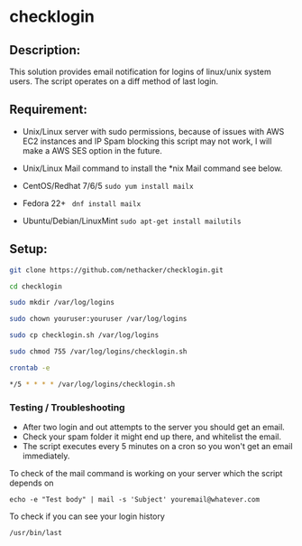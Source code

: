 # checklogin

## Description:

This solution provides email notification for logins of linux/unix system users. The script operates on a diff method of last login.

## Requirement:

* Unix/Linux server with sudo permissions, because of issues with AWS EC2 instances and IP Spam blocking this script may not work, I will make a AWS SES option in the future. 
* Unix/Linux Mail command to install the *nix Mail command see below.

* CentOS/Redhat 7/6/5
```sudo yum install mailx```

* Fedora 22+
``` dnf install mailx```

* Ubuntu/Debian/LinuxMint
```sudo apt-get install mailutils```

## Setup:

```bash
git clone https://github.com/nethacker/checklogin.git

cd checklogin

sudo mkdir /var/log/logins

sudo chown youruser:youruser /var/log/logins

sudo cp checklogin.sh /var/log/logins

sudo chmod 755 /var/log/logins/checklogin.sh

crontab -e

*/5 * * * * /var/log/logins/checklogin.sh

```

### Testing / Troubleshooting

* After two login and out attempts to the server you should get an email.
* Check your spam folder it might end up there, and whitelist the email.
* The script executes every 5 minutes on a cron so you won't get an email immediately.

To check of the mail command is working on your server which the script depends on

``` echo -e "Test body" | mail -s 'Subject' youremail@whatever.com ```

To check if you can see your login history

```/usr/bin/last```

